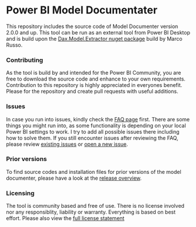 # Power BI Model Documentater
This repository includes the source code of Model Documenter version 2.0.0 and up. This tool can be run as an external tool from Power BI Desktop and is build upon the [Dax.Model.Extractor nuget package](https://www.nuget.org/packages/Dax.Model.Extractor/) build by Marco Russo. 

### Contributing 
As the tool is build by and intended for the Power BI Community, you are free to download the source code and enhance to your own requirements. Contribution to this repository is highly appreciated in everyones benefit. Please for the repository and create pull requests with useful additions. 

### Issues
In case you run into issues, kindly check the [FAQ page](https://github.com/marclelijveld/External-Tools-Model-Documentation/wiki/2.-FAQ) first. There are some things you might run into, as some functionality is depending on your local Power BI settings to work. I try to add all possible issues there including how to solve them. If you still encounter issues after reviewing the FAQ, please review [existing issues](https://github.com/marclelijveld/External-Tools-Model-Documentation/issues) or [open a new issue](https://github.com/marclelijveld/External-Tools-Model-Documentation/issues/new). 

### Prior versions
To find source codes and installation files for prior versions of the model documenter, please have a look at the [release overview](https://github.com/marclelijveld/External-Tools-Model-Documentation/releases). 

### Licensing
The tool is community based and free of use. There is no license involved nor any responsiblity, liability or warranty. Everything is based on best effort. Please also view the [full license statement](https://github.com/marclelijveld/External-Tools-Model-Documentation/blob/master/LICENSE)
